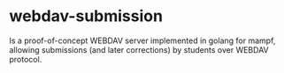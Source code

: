 # webdav-submission 

Is a proof-of-concept WEBDAV server implemented in golang for mampf, allowing submissions (and later corrections) by students over WEBDAV protocol.


